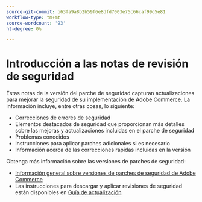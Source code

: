 ```yaml
---
source-git-commit: b63fa9a8b2b59f6e8dfd7003e75c66caf99d5e81
workflow-type: tm+mt
source-wordcount: '93'
ht-degree: 0%

---
```

# Introducción a las notas de revisión de seguridad

Estas notas de la versión del parche de seguridad capturan actualizaciones para mejorar la seguridad de su implementación de Adobe Commerce. La información incluye, entre otras cosas, lo siguiente:

* Correcciones de errores de seguridad
* Elementos destacados de seguridad que proporcionan más detalles sobre las mejoras y actualizaciones incluidas en el parche de seguridad
* Problemas conocidos
* Instrucciones para aplicar parches adicionales si es necesario
* Información acerca de las correcciones rápidas incluidas en la versión

Obtenga más información sobre las versiones de parches de seguridad:

* [Información general sobre versiones de parches de seguridad de Adobe Commerce](/help/release/release-notes/security/overview.md#about-adobe-commerce-security-patch-releases)
* Las instrucciones para descargar y aplicar revisiones de seguridad están disponibles en [Guía de actualización](https://experienceleague.adobe.com/es/docs/commerce-operations/upgrade-guide/implementation/perform-upgrade)

